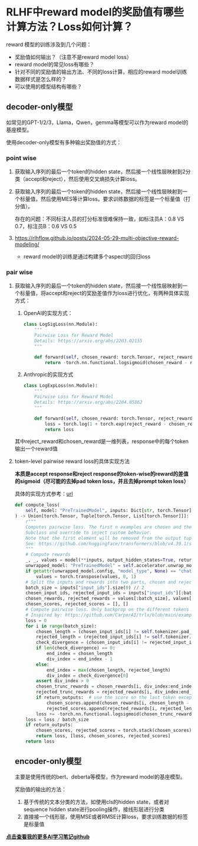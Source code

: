 # RLHF中reward model的奖励值有哪些计算方法？Loss如何计算？

reward 模型的训练涉及到几个问题：

- 奖励值如何输出？（注意不是reward model loss）
- reward model的常见loss有哪些？
- 针对不同的奖励值的输出方法、不同的loss计算，相应的reward model训练数据样式是怎么样的？
- 可以使用的模型结构有哪些？

## decoder-only模型

如常见的GPT-1/2/3，Llama，Qwen，gemma等模型可以作为reward model的基座模型。

使用decoder-only模型有多种输出奖励值的方式：

### point wise

1. 获取输入序列的最后一个token的hidden state，然后接一个线性层映射到2分类（accept和reject），然后使用交叉熵损失计算loss。  

2. 获取输入序列的最后一个token的hidden state，然后接一个线性层映射到一个标量值，然后使用MES等计算loss。要求训练数据的标签是一个标量值（打分值）。  

   存在的问题：不同标注人员的打分标准很难保持一致，如标注员A：0.8 VS 0.7，标注员B：0.6 VS 0.5

3. https://rlhflow.github.io/posts/2024-05-29-multi-objective-reward-modeling/

   - reward model的训练是通过构建多个aspect的回归loss

### pair wise

1. 获取输入序列的最后一个token的hidden state，然后接一个线性层映射到一个标量值，将accept和reject的奖励差值作为loss进行优化，有两种具体实现方式：

   1. OpenAI的实现方式：

      ```python
      class LogSigLoss(nn.Module):
          """
          Pairwise Loss for Reward Model
          Details: https://arxiv.org/abs/2203.02155
          """
      
          def forward(self, chosen_reward: torch.Tensor, reject_reward: torch.Tensor) -> torch.Tensor:
              return -torch.nn.functional.logsigmoid(chosen_reward - reject_reward).mean()
      ```

   2. Anthropic的实现方式

      ```python
      class LogExpLoss(nn.Module):
          """
          Pairwise Loss for Reward Model
          Details: https://arxiv.org/abs/2204.05862
          """
      
          def forward(self, chosen_reward: torch.Tensor, reject_reward: torch.Tensor) -> torch.Tensor:
              loss = torch.log(1 + torch.exp(reject_reward - chosen_reward)).mean()
              return loss
      ```

   其中reject_reward和chosen_reward是一维列表，response中的每个token输出一个reward值

2. token-level pairwise reward loss的具体实现方法

   **本质是accept response和reject response的token-wise的reward的差值的sigmoid（尽可能的去掉pad token loss，并且去掉prompt token loss）**

   具体的实现方式参考：[url](https://github.com/CarperAI/trlx/blob/main/examples/summarize_rlhf/reward_model/reward_model.py)

   ```python
   def compute_loss(
       self, model: "PreTrainedModel", inputs: Dict[str, torch.Tensor], return_outputs: bool = False
   ) -> Union[torch.Tensor, Tuple[torch.Tensor, List[torch.Tensor]]]:
       r"""
       Computes pairwise loss. The first n examples are chosen and the last n examples are rejected.
       Subclass and override to inject custom behavior.
       Note that the first element will be removed from the output tuple.
       See: https://github.com/huggingface/transformers/blob/v4.39.1/src/transformers/trainer.py#L3777
       """
       # Compute rewards
       _, _, values = model(**inputs, output_hidden_states=True, return_dict=True)
       unwrapped_model: "PreTrainedModel" = self.accelerator.unwrap_model(self.model)
       if getattr(unwrapped_model.config, "model_type", None) == "chatglm":
           values = torch.transpose(values, 0, 1)
       # Split the inputs and rewards into two parts, chosen and rejected
       batch_size = inputs["input_ids"].size(0) // 2
       chosen_input_ids, rejected_input_ids = inputs["input_ids"][:batch_size], inputs["input_ids"][batch_size:]
       chosen_rewards, rejected_rewards = values[:batch_size], values[batch_size:]
       chosen_scores, rejected_scores = [], []
       # Compute pairwise loss. Only backprop on the different tokens before padding
       # Inspired by: https://github.com/CarperAI/trlx/blob/main/examples/summarize_rlhf/reward_model/reward_model.py
       loss = 0
       for i in range(batch_size):
           chosen_length = (chosen_input_ids[i] != self.tokenizer.pad_token_id).nonzero()[-1] + 1
           rejected_length = (rejected_input_ids[i] != self.tokenizer.pad_token_id).nonzero()[-1] + 1
           check_divergence = (chosen_input_ids[i] != rejected_input_ids[i]).nonzero()
           if len(check_divergence) == 0:
               end_index = chosen_length
               div_index = end_index - 1
           else:
               end_index = max(chosen_length, rejected_length)
               div_index = check_divergence[0]
           assert div_index > 0
           chosen_trunc_rewards = chosen_rewards[i, div_index:end_index]
           rejected_trunc_rewards = rejected_rewards[i, div_index:end_index]
           if return_outputs:  # use the score on the last token except pad token for inference
               chosen_scores.append(chosen_rewards[i, chosen_length - 1])
               rejected_scores.append(rejected_rewards[i, rejected_length - 1])
           loss += -torch.nn.functional.logsigmoid(chosen_trunc_rewards - rejected_trunc_rewards).mean()
       loss = loss / batch_size
       if return_outputs:
           chosen_scores, rejected_scores = torch.stack(chosen_scores), torch.stack(rejected_scores)
           return loss, [loss, chosen_scores, rejected_scores]
       return loss
   ```

   ## encoder-only模型

   主要是使用传统的bert、deberta等模型，作为reward model的基座模型。

   奖励值的输出的方法：

   1. 基于传统的文本分类的方法，如使用cls的hidden state，或者对sequence hidden state进行pooling操作，接线形层进行分类
   2. 直接接一个线形层，使用MSE或者RMSE计算loss，要求训练数据的标签是标量值

   

   

[**点击查看我的更多AI学习笔记github**](https://github.com/xueyongfu11/awesome-deep-learning-resource)









